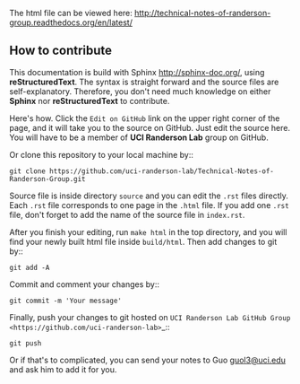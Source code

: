 The html file can be viewed here: http://technical-notes-of-randerson-group.readthedocs.org/en/latest/


How to contribute
----------------------------------------------------------------------------------------------------
This documentation is build with Sphinx <http://sphinx-doc.org/>, using **reStructuredText**. The syntax is straight forward and the source files are self-explanatory. Therefore, you don't need much knowledge on either **Sphinx** nor **reStructuredText** to contribute.

Here's how. Click the ``Edit on GitHub`` link on the upper right corner of the page, and it will take you to the source on GitHub. Just edit the source here. You will have to be a member of **UCI Randerson Lab** group on GitHub.

Or clone this repository to your local machine by::

    git clone https://github.com/uci-randerson-lab/Technical-Notes-of-Randerson-Group.git 

Source file is inside directory ``source`` and you can edit the ``.rst`` files directly. Each ``.rst`` file corresponds to one page in the ``.html`` file. If you add one ``.rst`` file, don't forget to add the name of the source file in ``index.rst``. 

After you finish your editing, run ``make html`` in the top directory, and you will find your newly built html file inside ``build/html``. Then add changes to git by::

    git add -A

Commit and comment your changes by::

    git commit -m 'Your message'

Finally, push your changes to git hosted on `UCI Randerson Lab GitHub Group <https://github.com/uci-randerson-lab>`_::

    git push

Or if that's to complicated, you can send your notes to Guo <guol3@uci.edu> and ask him to add it for you.
